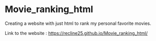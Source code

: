 # Movie_ranking_html
Creating a website with just html to rank my personal favorite movies.

Link to the website : https://recline25.github.io/Movie_ranking_html/
